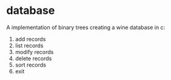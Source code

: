 # database
A implementation of binary trees creating a wine database in c:
1. add records
2. list records
3. modify records
4. delete records
5. sort records
6. exit
